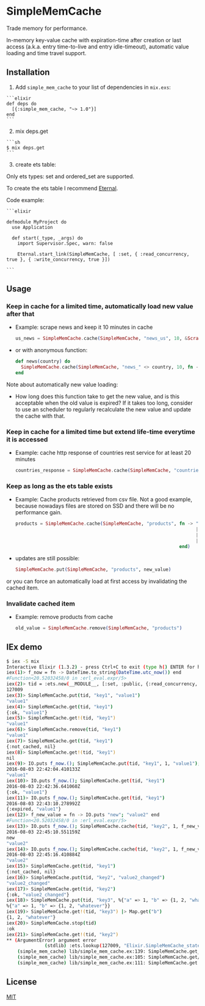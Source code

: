 # SimpleMemCache

Trade memory for performance.

In-memory key-value cache with expiration-time after creation or last access (a.k.a. entry time-to-live and entry idle-timeout), automatic value loading and time travel support.


## Installation

  1. Add `simple_mem_cache` to your list of dependencies in `mix.exs`:

    ```elixir
    def deps do
      [{:simple_mem_cache, "~> 1.0"}]
    end
    ```

  2. mix deps.get
   
    ```sh
    $ mix deps.get
    ```
  
  3. create ets table:
  
  Only ets types: set and ordered_set are supported. 
  
  To create the ets table I recommend [Eternal](https://hex.pm/packages/eternal).
  
  Code example:

    ```elixir

    defmodule MyProject do
      use Application
      
      def start(_type, _args) do
        import Supervisor.Spec, warn: false
        
        Eternal.start_link(SimpleMemCache, [ :set, { :read_concurrency, true }, { :write_concurrency, true }])

    ```

## Usage

### Keep in cache for a limited time, automatically load new value after that

  - Example: scrape news and keep it 10 minutes in cache

    ```elixir
    us_news = SimpleMemCache.cache(SimpleMemCache, "news_us", 10, &Scraper.scrape_news_us/0)
    ```

  - or with anonymous function:

      ```elixir
      def news(country) do
        SimpleMemCache.cache(SimpleMemCache, "news_" <> country, 10, fn -> Scraper.scrape_news(country) end)
      end
      ```

Note about automatically new value loading:
- How long does this function take to get the new value, and is this acceptable when the old value is expired? If it takes too long, consider to use an scheduler to regularly recalculate the new value and update the cache with that.


### Keep in cache for a limited time but extend life-time everytime it is accessed

  - Example: cache http response of countries rest service for at least 20 minutes 

    ```elixir
    countries_response = SimpleMemCache.cache(SimpleMemCache, "countries_response", 20, true, fn -> HTTPoison.get! "http://restcountries.eu/rest/v1/" end)
    ```

### Keep as long as the ets table exists

  - Example: Cache products retrieved from csv file. Not a good example, because nowadays files are stored on SSD and there will be no performance gain.
  
    ```elixir
    products = SimpleMemCache.cache(SimpleMemCache, "products", fn -> "products.csv" 
                                                                      |> File.stream! 
                                                                      |> CSV.parse_stream 
                                                                      |> Enum.to_list 
                                                                end)
    ```
    
  - updates are still possible:

    ```elixir
    SimpleMemCache.put(SimpleMemCache, "products", new_value)
    ```

or you can force an automatically load at first access by invalidating the cached item.

### Invalidate cached item

  - Example: remove products from cache

    ```elixir
    old_value = SimpleMemCache.remove(SimpleMemCache, "products")
    ```

## IEx demo

```sh
$ iex -S mix
Interactive Elixir (1.3.2) - press Ctrl+C to exit (type h() ENTER for help)
iex(1)> f_now = fn -> DateTime.to_string(DateTime.utc_now()) end
#Function<20.52032458/0 in :erl_eval.expr/5>
iex(2)> tid = :ets.new(__MODULE__, [:set, :public, {:read_concurrency, true}, {:write_concurrency, true}])
127009
iex(3)> SimpleMemCache.put(tid, "key1", "value1")
"value1"
iex(4)> SimpleMemCache.get(tid, "key1")
{:ok, "value1"}
iex(5)> SimpleMemCache.get!(tid, "key1")
"value1"
iex(6)> SimpleMemCache.remove(tid, "key1")
"value1"
iex(7)> SimpleMemCache.get(tid, "key1")
{:not_cached, nil}
iex(8)> SimpleMemCache.get!(tid, "key1")
nil
iex(9)> IO.puts f_now.(); SimpleMemCache.put(tid, "key1", 1, "value1"); # one minute
2016-08-03 22:42:04.410133Z
"value1"
iex(10)> IO.puts f_now.(); SimpleMemCache.get(tid, "key1")
2016-08-03 22:42:36.641060Z
{:ok, "value1"}
iex(11)> IO.puts f_now.(); SimpleMemCache.get(tid, "key1")
2016-08-03 22:43:10.278992Z
{:expired, "value1"}
iex(12)> f_new_value = fn -> IO.puts "new"; "value2" end
#Function<20.52032458/0 in :erl_eval.expr/5>
iex(13)> IO.puts f_now.(); SimpleMemCache.cache(tid, "key2", 1, f_new_value); # one minute
2016-08-03 22:45:10.551159Z
new
"value2"
iex(14)> IO.puts f_now.(); SimpleMemCache.cache(tid, "key2", 1, f_new_value); # one minute
2016-08-03 22:45:16.410884Z
"value2"
iex(15)> SimpleMemCache.get(tid, "key1")
{:not_cached, nil}
iex(16)> SimpleMemCache.put(tid, "key2", "value2_changed")
"value2_changed"
iex(17)> SimpleMemCache.get(tid, "key2")
{:ok, "value2_changed"}
iex(18)> SimpleMemCache.put(tid, "key3", %{"a" => 1, "b" => {1, 2, "whatever"}})  # put whatever you want
%{"a" => 1, "b" => {1, 2, "whatever"}}
iex(19)> SimpleMemCache.get!(tid, "key3") |> Map.get("b")
{1, 2, "whatever"}
iex(20)> SimpleMemCache.stop(tid)
:ok
iex(21)> SimpleMemCache.get!(tid, "key2")
** (ArgumentError) argument error
              (stdlib) :ets.lookup(127009, "Elixir.SimpleMemCache_state")
    (simple_mem_cache) lib/simple_mem_cache.ex:139: SimpleMemCache.get_cache_state!/1
    (simple_mem_cache) lib/simple_mem_cache.ex:105: SimpleMemCache.get/3
    (simple_mem_cache) lib/simple_mem_cache.ex:111: SimpleMemCache.get!/3

```

## License

[MIT](LICENSE)
